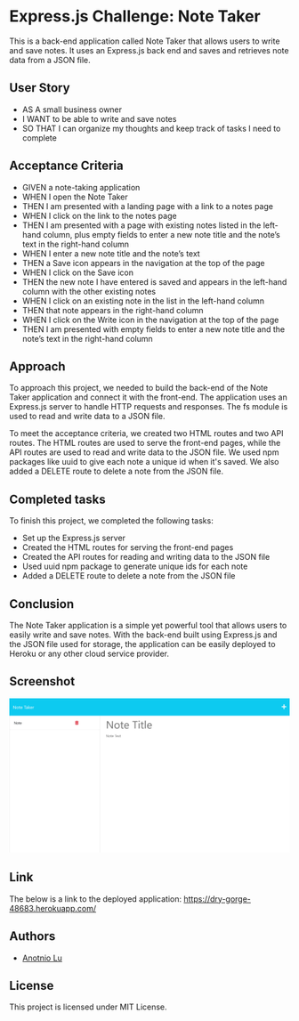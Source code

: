 # Express.js Challenge: Note Taker
This is a back-end application called Note Taker that allows users to write and save notes. It uses an Express.js back end and saves and retrieves note data from a JSON file.

## User Story
- AS A small business owner
- I WANT to be able to write and save notes
- SO THAT I can organize my thoughts and keep track of tasks I need to complete


## Acceptance Criteria
- GIVEN a note-taking application
- WHEN I open the Note Taker
- THEN I am presented with a landing page with a link to a notes page
- WHEN I click on the link to the notes page
- THEN I am presented with a page with existing notes listed in the left-hand column, plus empty fields to enter a new note title and the note’s text in the right-hand column
- WHEN I enter a new note title and the note’s text
- THEN a Save icon appears in the navigation at the top of the page
- WHEN I click on the Save icon
- THEN the new note I have entered is saved and appears in the left-hand column with the other existing notes
- WHEN I click on an existing note in the list in the left-hand column
- THEN that note appears in the right-hand column
- WHEN I click on the Write icon in the navigation at the top of the page
- THEN I am presented with empty fields to enter a new note title and the note’s text in the right-hand column


## Approach
To approach this project, we needed to build the back-end of the Note Taker application and connect it with the front-end. The application uses an Express.js server to handle HTTP requests and responses. The fs module is used to read and write data to a JSON file.

To meet the acceptance criteria, we created two HTML routes and two API routes. The HTML routes are used to serve the front-end pages, while the API routes are used to read and write data to the JSON file. We used npm packages like uuid to give each note a unique id when it's saved. We also added a DELETE route to delete a note from the JSON file.

## Completed tasks
To finish this project, we completed the following tasks:
- Set up the Express.js server
- Created the HTML routes for serving the front-end pages
- Created the API routes for reading and writing data to the JSON file
- Used uuid npm package to generate unique ids for each note
- Added a DELETE route to delete a note from the JSON file

## Conclusion
The Note Taker application is a simple yet powerful tool that allows users to easily write and save notes. With the back-end built using Express.js and the JSON file used for storage, the application can be easily deployed to Heroku or any other cloud service provider.

## Screenshot

![App Screenshot](./Develop/public/assets/images/Note%20Taker.png)

## Link

The below is a link to the deployed application: 
https://dry-gorge-48683.herokuapp.com/ 


## Authors

- [Anotnio Lu](https://github.com/Anotnio-Lu)


## License

This project is licensed under MIT License.
